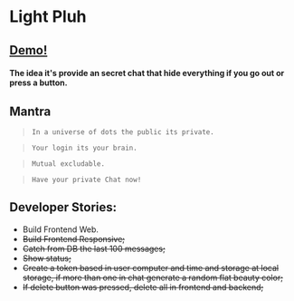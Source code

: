 # Light Pluh

## [Demo!](https://light-news.web.app/) 
#### The idea it's provide an secret chat that hide everything if you go out or press a button.


## Mantra
> `In a universe of dots the public its private.`

> `Your login its your brain.`

> `Mutual excludable.`

> `Have your private Chat now!`

 
## Developer Stories:
-  Build Frontend Web.
-  <del>Build Frontend Responsive;<del>
-  <del>Catch from DB the last 100 messages;<del>
-  <del>Show status;<del>
-  <del>Create a token based in user computer and time and storage at local storage, if more than one in chat generate a random flat beauty color;<del>
-  <del>If delete button was pressed, delete all in frontend and backend;<del>
 

